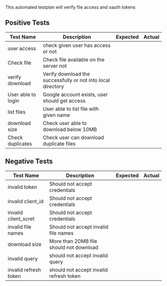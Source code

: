 
This automated testplan will verify file access and oauth tokens

## Positive Tests

| Test Name          | Description                                                  | Expected | Actual |
|--------------------|--------------------------------------------------------------|----------|--------|
| user access        | check given user has access or not                           |          |        |
| Check file         | Check file available on the server not                       |          |        |
| verify download    | Verify download the successfully or not into local directory |          |        |
| User able to login | Google account exists, user should get access                |          |        |
| list files         | User able to list file with given name                       |          |        |
| download size      | Check user able to download below 10MB                       |          |        |
| Check duplicates   | Check user can download duplicate files                      |          |        |

## Negative Tests

| Test Name             | Description                             | Expected | Actual |
|-----------------------|-----------------------------------------|----------|--------|
| invalid token         | Should not accept credentials           |          |        |
| invalid client_id     | Should not accept credentials           |          |        |
| invalid client_scret  | Should not accept credentials           |          |        |
| invalid file names    | Should not accept invalid file names    |          |        |
| download size         | More than 20MB file should not download |          |        |
| invalid query         | should not accept invalid query         |          |        |
| invalid refresh token | should not accept invalid refresh token |          |        |
